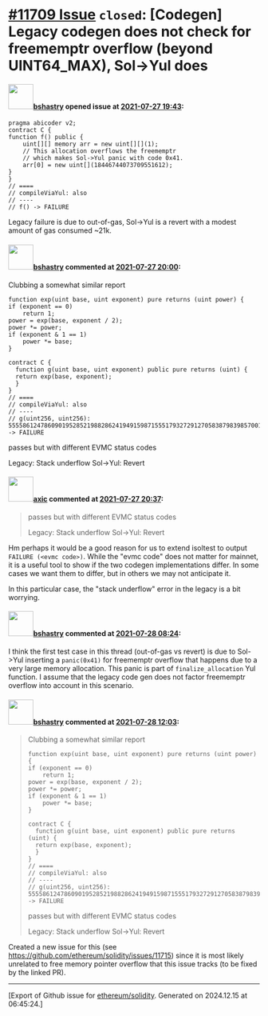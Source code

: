 # [\#11709 Issue](https://github.com/ethereum/solidity/issues/11709) `closed`: [Codegen] Legacy codegen does not check for freememptr overflow (beyond UINT64_MAX), Sol->Yul does

#### <img src="https://avatars.githubusercontent.com/u/2388185?v=4" width="50">[bshastry](https://github.com/bshastry) opened issue at [2021-07-27 19:43](https://github.com/ethereum/solidity/issues/11709):

```
pragma abicoder v2;
contract C {
function f() public {
    uint[][] memory arr = new uint[][](1);
    // This allocation overflows the freememptr
    // which makes Sol->Yul panic with code 0x41.
    arr[0] = new uint[](18446744073709551612);
}
}
// ====
// compileViaYul: also
// ----
// f() -> FAILURE
```

Legacy failure is due to out-of-gas, Sol->Yul is a revert with a modest amount of gas consumed ~21k.

#### <img src="https://avatars.githubusercontent.com/u/2388185?v=4" width="50">[bshastry](https://github.com/bshastry) commented at [2021-07-27 20:00](https://github.com/ethereum/solidity/issues/11709#issuecomment-887795572):

Clubbing a somewhat similar report

```
function exp(uint base, uint exponent) pure returns (uint power) {
if (exponent == 0)
    return 1;
power = exp(base, exponent / 2);
power *= power;
if (exponent & 1 == 1)
    power *= base;
}

contract C {
  function g(uint base, uint exponent) public pure returns (uint) {
  return exp(base, exponent);
  }
}
// ====
// compileViaYul: also
// ----
// g(uint256, uint256): 55558612478609019528521988286241949159871555179327291270583879839857001820084,15045494086288292508913825510347384281681719338099058151627027489948519117802 -> FAILURE
```

passes but with different EVMC status codes

Legacy: Stack underflow
Sol->Yul: Revert

#### <img src="https://avatars.githubusercontent.com/u/20340?v=4" width="50">[axic](https://github.com/axic) commented at [2021-07-27 20:37](https://github.com/ethereum/solidity/issues/11709#issuecomment-887817986):

> passes but with different EVMC status codes
>
> Legacy: Stack underflow
> Sol->Yul: Revert

Hm perhaps it would be a good reason for us to extend isoltest to output `FAILURE (<evmc code>)`.  While the "evmc code" does not matter for mainnet, it is a useful tool to show if the two codegen implementations differ. In some cases we want them to differ, but in others we may not anticipate it.

In this particular case, the "stack underflow" error in the legacy is a bit worrying.

#### <img src="https://avatars.githubusercontent.com/u/2388185?v=4" width="50">[bshastry](https://github.com/bshastry) commented at [2021-07-28 08:24](https://github.com/ethereum/solidity/issues/11709#issuecomment-888116874):

I think the first test case in this thread (out-of-gas vs revert) is due to Sol->Yul inserting a `panic(0x41)` for freememptr overflow that happens due to a very large memory allocation. This panic is part of `finalize_allocation` Yul function. I assume that the legacy code gen does not factor freememptr overflow into account in this scenario.

#### <img src="https://avatars.githubusercontent.com/u/2388185?v=4" width="50">[bshastry](https://github.com/bshastry) commented at [2021-07-28 12:03](https://github.com/ethereum/solidity/issues/11709#issuecomment-888253206):

> Clubbing a somewhat similar report
> 
> ```
> function exp(uint base, uint exponent) pure returns (uint power) {
> if (exponent == 0)
>     return 1;
> power = exp(base, exponent / 2);
> power *= power;
> if (exponent & 1 == 1)
>     power *= base;
> }
> 
> contract C {
>   function g(uint base, uint exponent) public pure returns (uint) {
>   return exp(base, exponent);
>   }
> }
> // ====
> // compileViaYul: also
> // ----
> // g(uint256, uint256): 55558612478609019528521988286241949159871555179327291270583879839857001820084,15045494086288292508913825510347384281681719338099058151627027489948519117802 -> FAILURE
> ```
> 
> passes but with different EVMC status codes
> 
> Legacy: Stack underflow
> Sol->Yul: Revert

Created a new issue for this (see https://github.com/ethereum/solidity/issues/11715) since it is most likely unrelated to free memory pointer overflow that this issue tracks (to be fixed by the linked PR).


-------------------------------------------------------------------------------



[Export of Github issue for [ethereum/solidity](https://github.com/ethereum/solidity). Generated on 2024.12.15 at 06:45:24.]

